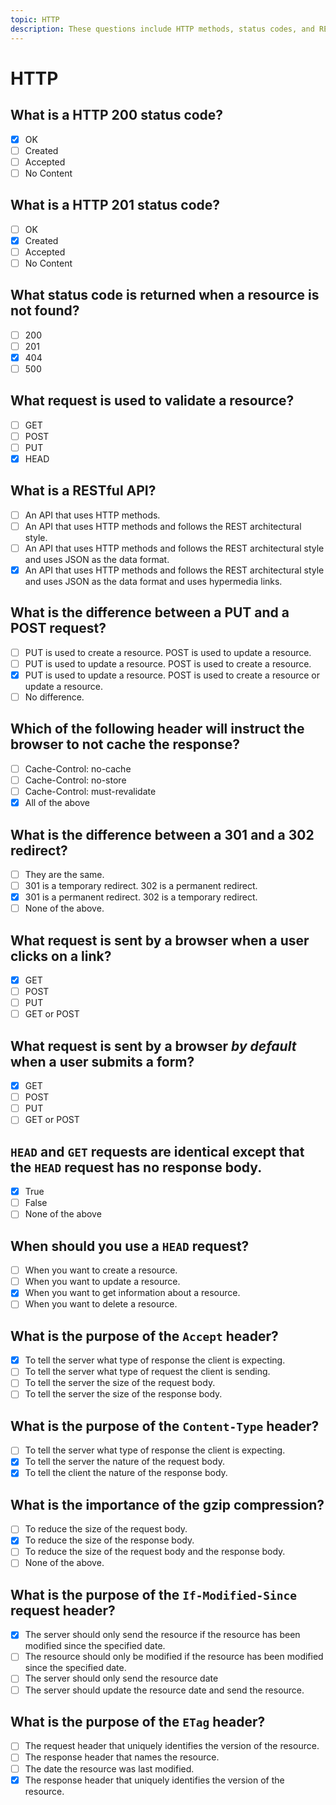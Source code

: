 ```yaml
---
topic: HTTP
description: These questions include HTTP methods, status codes, and RESTful API.
---
```


# HTTP

## What is a HTTP 200 status code?

- [x] OK
- [ ] Created
- [ ] Accepted
- [ ] No Content

## What is a HTTP 201 status code?

- [ ] OK
- [x] Created
- [ ] Accepted
- [ ] No Content

## What status code is returned when a resource is not found?

- [ ] 200
- [ ] 201
- [x] 404
- [ ] 500

## What request is used to validate a resource?

- [ ] GET
- [ ] POST
- [ ] PUT
- [x] HEAD

## What is a RESTful API?

- [ ] An API that uses HTTP methods.
- [ ] An API that uses HTTP methods and follows the REST architectural style.
- [ ] An API that uses HTTP methods and follows the REST architectural style and uses JSON as the data format.
- [x] An API that uses HTTP methods and follows the REST architectural style and uses JSON as the data format and uses hypermedia links.

## What is the difference between a PUT and a POST request?

- [ ] PUT is used to create a resource. POST is used to update a resource.
- [ ] PUT is used to update a resource. POST is used to create a resource.
- [x] PUT is used to update a resource. POST is used to create a resource or update a resource.
- [ ] No difference.

## Which of the following header will instruct the browser to not cache the response?

- [ ] Cache-Control: no-cache
- [ ] Cache-Control: no-store
- [ ] Cache-Control: must-revalidate
- [x] All of the above

## What is the difference between a 301 and a 302 redirect?

- [ ] They are the same.
- [ ] 301 is a temporary redirect. 302 is a permanent redirect.
- [x] 301 is a permanent redirect. 302 is a temporary redirect.
- [ ] None of the above.

## What request is sent by a browser when a user clicks on a link?

- [x] GET
- [ ] POST
- [ ] PUT
- [ ] GET or POST

## What request is sent by a browser *by default* when a user submits a form?

- [x] GET
- [ ] POST
- [ ] PUT
- [ ] GET or POST

## `HEAD` and `GET` requests are identical except that the `HEAD` request has no response body.

- [x] True
- [ ] False
- [ ] None of the above

## When should you use a `HEAD` request?

- [ ] When you want to create a resource.
- [ ] When you want to update a resource.
- [x] When you want to get information about a resource.
- [ ] When you want to delete a resource.

## What is the purpose of the `Accept` header?

- [x] To tell the server what type of response the client is expecting.
- [ ] To tell the server what type of request the client is sending.
- [ ] To tell the server the size of the request body.
- [ ] To tell the server the size of the response body.

## What is the purpose of the `Content-Type` header?

- [ ] To tell the server what type of response the client is expecting.
- [x] To tell the server the nature of the request body.
- [x] To tell the client the nature of the response body.

## What is the importance of the gzip compression?

- [ ] To reduce the size of the request body.
- [x] To reduce the size of the response body.
- [ ] To reduce the size of the request body and the response body.
- [ ] None of the above.

## What is the purpose of the `If-Modified-Since` request header?

- [x] The server should only send the resource if the resource has been modified since the specified date.
- [ ] The resource should only be modified if the resource has been modified since the specified date.
- [ ] The server should only send the resource date
- [ ] The server should update the resource date and send the resource.

## What is the purpose of the `ETag` header?

- [ ] The request header that uniquely identifies the version of the resource.
- [ ] The response header that names the resource.
- [ ] The date the resource was last modified.
- [x] The response header that uniquely identifies the version of the resource.
